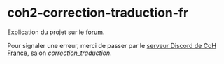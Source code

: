 # coh2-correction-traduction-fr

Explication du projet sur le [forum](https://www.cohfrance.org/topic/7623-correction-de-la-traduction-française-du-jeu-coh2/).

Pour signaler une erreur, merci de passer par le [serveur Discord de CoH France](https://www.cohfrance.org/discord/), salon *correction_traduction*.
